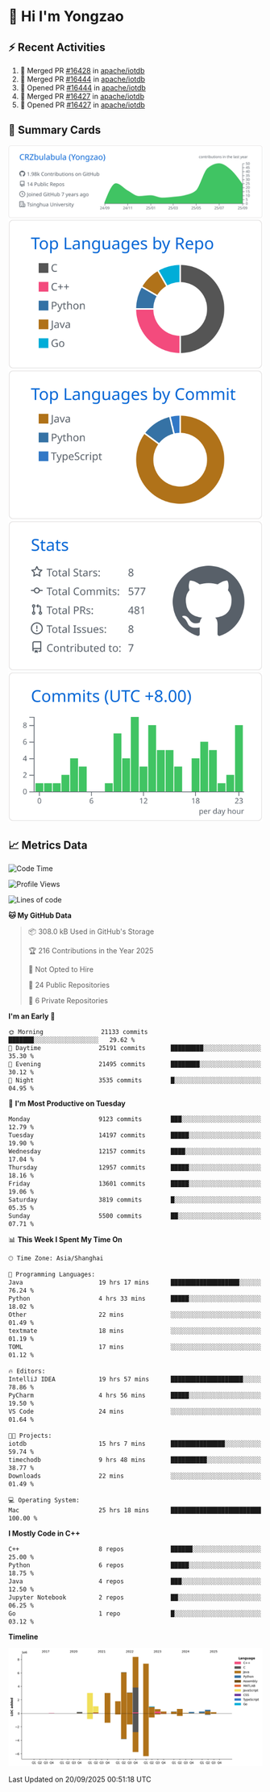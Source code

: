 # 👋 Hi I'm Yongzao

## ⚡ Recent Activities
<!--START_SECTION:activity-->
1. 🎉 Merged PR [#16428](https://github.com/apache/iotdb/pull/16428) in [apache/iotdb](https://github.com/apache/iotdb)
2. 🎉 Merged PR [#16444](https://github.com/apache/iotdb/pull/16444) in [apache/iotdb](https://github.com/apache/iotdb)
3. 💪 Opened PR [#16444](https://github.com/apache/iotdb/pull/16444) in [apache/iotdb](https://github.com/apache/iotdb)
4. 🎉 Merged PR [#16427](https://github.com/apache/iotdb/pull/16427) in [apache/iotdb](https://github.com/apache/iotdb)
5. 💪 Opened PR [#16427](https://github.com/apache/iotdb/pull/16427) in [apache/iotdb](https://github.com/apache/iotdb)
<!--END_SECTION:activity-->

## 🎑 Summary Cards

[![](https://raw.githubusercontent.com/CRZbulabula/CRZbulabula/main/profile-summary-card-output/github/0-profile-details.svg)](https://github.com/vn7n24fzkq/github-profile-summary-cards)
[![](https://raw.githubusercontent.com/CRZbulabula/CRZbulabula/main/profile-summary-card-output/github/1-repos-per-language.svg)](https://github.com/vn7n24fzkq/github-profile-summary-cards) [![](https://raw.githubusercontent.com/CRZbulabula/CRZbulabula/main/profile-summary-card-output/github/2-most-commit-language.svg)](https://github.com/vn7n24fzkq/github-profile-summary-cards)
[![](https://raw.githubusercontent.com/CRZbulabula/CRZbulabula/main/profile-summary-card-output/github/3-stats.svg)](https://github.com/vn7n24fzkq/github-profile-summary-cards) [![](https://raw.githubusercontent.com/CRZbulabula/CRZbulabula/main/profile-summary-card-output/github/4-productive-time.svg)](https://github.com/vn7n24fzkq/github-profile-summary-cards)

## 📈 Metrics Data

<!--START_SECTION:waka-->
![Code Time](http://img.shields.io/badge/Code%20Time-1%2C229%20hrs%2042%20mins-blue)

![Profile Views](http://img.shields.io/badge/Profile%20Views-0-blue)

![Lines of code](https://img.shields.io/badge/From%20Hello%20World%20I%27ve%20Written-37.7%20million%20lines%20of%20code-blue)

**🐱 My GitHub Data** 

> 📦 308.0 kB Used in GitHub's Storage 
 > 
> 🏆 216 Contributions in the Year 2025
 > 
> 🚫 Not Opted to Hire
 > 
> 📜 24 Public Repositories 
 > 
> 🔑 6 Private Repositories 
 > 
**I'm an Early 🐤** 

```text
🌞 Morning                21133 commits       ███████░░░░░░░░░░░░░░░░░░   29.62 % 
🌆 Daytime                25191 commits       █████████░░░░░░░░░░░░░░░░   35.30 % 
🌃 Evening                21495 commits       ████████░░░░░░░░░░░░░░░░░   30.12 % 
🌙 Night                  3535 commits        █░░░░░░░░░░░░░░░░░░░░░░░░   04.95 % 
```
📅 **I'm Most Productive on Tuesday** 

```text
Monday                   9123 commits        ███░░░░░░░░░░░░░░░░░░░░░░   12.79 % 
Tuesday                  14197 commits       █████░░░░░░░░░░░░░░░░░░░░   19.90 % 
Wednesday                12157 commits       ████░░░░░░░░░░░░░░░░░░░░░   17.04 % 
Thursday                 12957 commits       █████░░░░░░░░░░░░░░░░░░░░   18.16 % 
Friday                   13601 commits       █████░░░░░░░░░░░░░░░░░░░░   19.06 % 
Saturday                 3819 commits        █░░░░░░░░░░░░░░░░░░░░░░░░   05.35 % 
Sunday                   5500 commits        ██░░░░░░░░░░░░░░░░░░░░░░░   07.71 % 
```


📊 **This Week I Spent My Time On** 

```text
🕑︎ Time Zone: Asia/Shanghai

💬 Programming Languages: 
Java                     19 hrs 17 mins      ███████████████████░░░░░░   76.24 % 
Python                   4 hrs 33 mins       █████░░░░░░░░░░░░░░░░░░░░   18.02 % 
Other                    22 mins             ░░░░░░░░░░░░░░░░░░░░░░░░░   01.49 % 
textmate                 18 mins             ░░░░░░░░░░░░░░░░░░░░░░░░░   01.19 % 
TOML                     17 mins             ░░░░░░░░░░░░░░░░░░░░░░░░░   01.12 % 

🔥 Editors: 
IntelliJ IDEA            19 hrs 57 mins      ████████████████████░░░░░   78.86 % 
PyCharm                  4 hrs 56 mins       █████░░░░░░░░░░░░░░░░░░░░   19.50 % 
VS Code                  24 mins             ░░░░░░░░░░░░░░░░░░░░░░░░░   01.64 % 

🐱‍💻 Projects: 
iotdb                    15 hrs 7 mins       ███████████████░░░░░░░░░░   59.74 % 
timechodb                9 hrs 48 mins       ██████████░░░░░░░░░░░░░░░   38.77 % 
Downloads                22 mins             ░░░░░░░░░░░░░░░░░░░░░░░░░   01.49 % 

💻 Operating System: 
Mac                      25 hrs 18 mins      █████████████████████████   100.00 % 
```

**I Mostly Code in C++** 

```text
C++                      8 repos             ██████░░░░░░░░░░░░░░░░░░░   25.00 % 
Python                   6 repos             █████░░░░░░░░░░░░░░░░░░░░   18.75 % 
Java                     4 repos             ███░░░░░░░░░░░░░░░░░░░░░░   12.50 % 
Jupyter Notebook         2 repos             ██░░░░░░░░░░░░░░░░░░░░░░░   06.25 % 
Go                       1 repo              █░░░░░░░░░░░░░░░░░░░░░░░░   03.12 % 
```



**Timeline**

![Lines of Code chart](https://raw.githubusercontent.com/CRZbulabula/CRZbulabula/main/assets/bar_graph.png)


 Last Updated on 20/09/2025 00:51:18 UTC
<!--END_SECTION:waka-->

